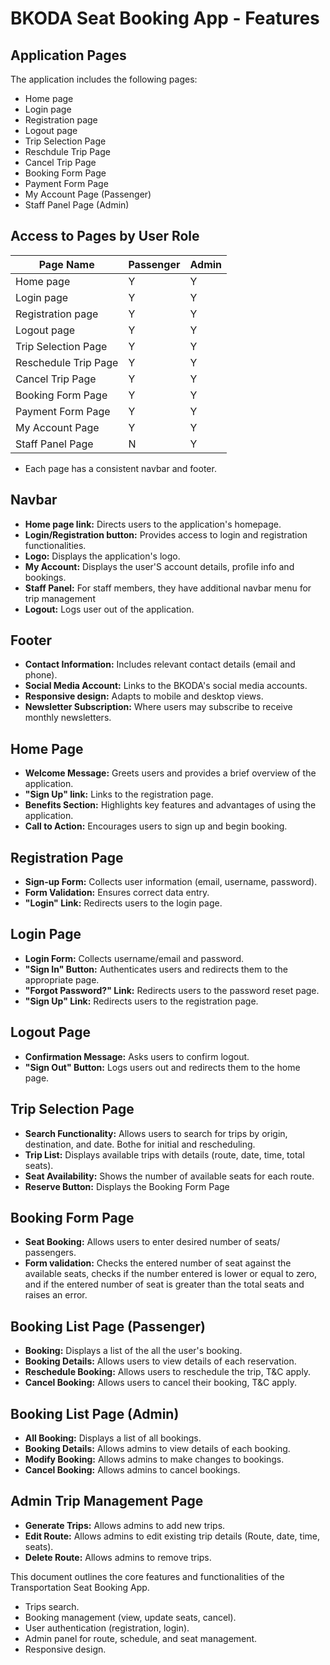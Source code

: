# BKODA Seat Booking App - Features

## Application Pages

The application includes the following pages:

- Home page
- Login page
- Registration page
- Logout page
- Trip Selection Page
- Reschdule Trip Page
- Cancel Trip Page
- Booking Form Page
- Payment Form Page
- My Account Page (Passenger)
- Staff Panel Page (Admin)

## Access to Pages by User Role

| Page Name                   | Passenger | Admin |
| --------------------------- | --------- | ----- |
| Home page                   | Y         | Y     |
| Login page                  | Y         | Y     |
| Registration page           | Y         | Y     |
| Logout page                 | Y         | Y     |
| Trip Selection Page         | Y         | Y     |
| Reschedule Trip Page        | Y         | Y     |
| Cancel Trip Page            | Y         | Y     |
| Booking Form Page           | Y         | Y     |
| Payment Form Page           | Y         | Y     |
| My Account Page             | Y         | Y     |
| Staff Panel Page            | N         | Y     |

- Each page has a consistent navbar and footer.

## Navbar

- **Home page link:** Directs users to the application's homepage.
- **Login/Registration button:** Provides access to login and registration functionalities.
- **Logo:** Displays the application's logo.
- **My Account:** Displays the user'S account details, profile info and bookings.
- **Staff Panel:** For staff members, they have additional navbar menu for trip management
- **Logout:** Logs user out of the application.

## Footer

- **Contact Information:** Includes relevant contact details (email and phone).
- **Social Media Account:** Links to the BKODA's social media accounts.
- **Responsive design:** Adapts to mobile and desktop views.
- **Newsletter Subscription:** Where users may subscribe to receive monthly newsletters.

## Home Page

- **Welcome Message:** Greets users and provides a brief overview of the application.
- **"Sign Up" link:** Links to the registration page.
- **Benefits Section:** Highlights key features and advantages of using the application.
- **Call to Action:** Encourages users to sign up and begin booking.

## Registration Page

- **Sign-up Form:** Collects user information (email, username, password).
- **Form Validation:** Ensures correct data entry.
- **"Login" Link:** Redirects users to the login page.

## Login Page

- **Login Form:** Collects username/email and password.
- **"Sign In" Button:** Authenticates users and redirects them to the appropriate page.
- **"Forgot Password?" Link:** Redirects users to the password reset page.
- **"Sign Up" Link:** Redirects users to the registration page.

## Logout Page

- **Confirmation Message:** Asks users to confirm logout.
- **"Sign Out" Button:** Logs users out and redirects them to the home page.


## Trip Selection Page

- **Search Functionality:** Allows users to search for trips by origin, destination, and date. Bothe for initial and rescheduling.
- **Trip List:** Displays available trips with details (route, date, time, total seats).
- **Seat Availability:** Shows the number of available seats for each route.
- **Reserve Button:** Displays the Booking Form Page

## Booking Form Page

- **Seat Booking:** Allows users to enter desired number of seats/ passengers.
- **Form validation:** Checks the entered number of seat against the available seats, checks if the number entered is lower or equal to zero, and if the entered number of seat is greater than the total seats and raises an error.

## Booking List Page (Passenger)

- **Booking:** Displays a list of the all the user's booking.
- **Booking Details:** Allows users to view details of each reservation.
- **Reschedule Booking:** Allows users to reschedule the trip, T&C apply.
- **Cancel Booking:** Allows users to cancel their booking, T&C apply.

## Booking List Page (Admin)

- **All Booking:** Displays a list of all bookings.
- **Booking Details:** Allows admins to view details of each booking.
- **Modify Booking:** Allows admins to make changes to bookings.
- **Cancel Booking:** Allows admins to cancel bookings.

## Admin Trip Management Page

- **Generate Trips:** Allows admins to add new trips.
- **Edit Route:** Allows admins to edit existing trip details (Route, date, time, seats).
- **Delete Route:** Allows admins to remove trips.

This document outlines the core features and functionalities of the Transportation Seat Booking App.

* Trips search.
* Booking management (view, update seats, cancel).
* User authentication (registration, login).
* Admin panel for route, schedule, and seat management.
* Responsive design.